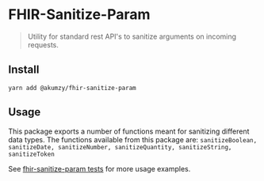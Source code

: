 # FHIR-Sanitize-Param

> Utility for standard rest API's to sanitize arguments on incoming requests.

## Install

```shell
yarn add @akumzy/fhir-sanitize-param
```

## Usage

This package exports a number of functions meant for sanitizing different data types.
The functions available from this package are:
`sanitizeBoolean, sanitizeDate, sanitizeNumber, sanitizeQuantity, sanitizeString, sanitizeToken`

See [fhir-sanitize-param tests](https://github.com/BlueHalo/node-fhir-server-core/tree/master/packages/fhir-sanitize-param/index.test.js) for more usage examples.
